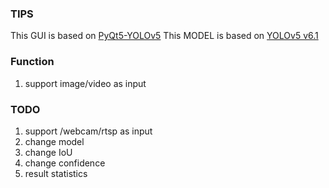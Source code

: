 ### TIPS

This GUI is based on [PyQt5-YOLOv5](https://github.com/Javacr/PyQt5-YOLOv5)
This MODEL is based on [YOLOv5 v6.1](https://github.com/ultralytics/ultralytics/tree/v8.2.0)

### Function

1. support image/video as input


### TODO

1. support /webcam/rtsp as input
2. change model
3. change IoU
4. change confidence
5. result statistics
